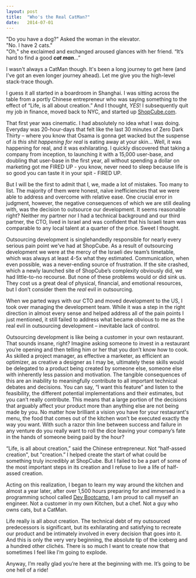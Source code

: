 ```yaml
---
layout: post
title:  "Who's the Real CatMan?"
date:   2014-07-01
---
```

"Do you have a dog?" Asked the woman in the elevator. <br>
<span class='tooltip' title='twocats.jpg'>"No. I have 2 cats."</span><br>
"Oh," she exclaimed and exchanged aroused glances with her friend. “It’s hard to find a good **_cat man_**…” <br>

I wasn't always a CatMan though. It's been a long journey to get here (and I've got an even longer journey ahead). Let me give you the high-level stack-trace though.

I guess it all started in a boardroom in Shanghai. I was sitting across the table from a portly Chinese entrepreneur who was saying something to the effect of “Life, is all about creation.” And I thought, _YES_! I subsequently quit my job in finance, moved back to NYC, and started up <a href='http://www.shopcube.com'>ShopCube.com</a>.

That first year was cinematic. I had absolutely no idea what I was doing. Everyday was 20-hour-days that felt like the last 30 minutes of Zero Dark Thirty – <span class='tooltip' title='zdt.jpg'>where you know that Osama is gonna get wacked but the suspense of _is this shit happening for real_ is eating away at your skin…</span> Well, it was happening for real, and it was exhilarating. I quickly discovered that taking a company from inception, to launching it with a 15,000 user-base, and doubling that user-base in the first year, all without spending a dollar on marketing got me FIRED UP - you know, <span class='tooltip' title='sienna.gif'>never need to sleep because life is so good you can taste it in your spit</span> - FIRED UP.

But I will be the first to admit that I, we, made a lot of mistakes. Too many to list. The majority of them were honest, naïve inefficiencies that we were able to address and overcome with relative ease. One crucial error in judgment, however, the negative consequences of which we are still dealing with, was the decision to outsource our development. It seems reasonable right? Neither my partner nor I had a technical background and our third partner, the CTO, lived in Israel and was confident that his Israeli team was comparable to any local talent at a quarter of the price. <span class='tooltip' title='cake-eating.jpg'>Sweet I thought</span>.

Outsourcing development is singlehandedly responsible for nearly every serious pain point we’ve had at ShopCube. As a result of outsourcing development we were at the mercy of the Israeli dev team’s timetable, which was always at least 4-5x what they estimated. Communication, when even possible, was a never-ending source of frustration. If the site crashed, which a newly launched site of ShopCube’s complexity obviously did, we had little-to-no recourse. But none of these problems would or did sink us. They cost us a great deal of physical, financial, and emotional resources, but I don’t consider them the _real_ evil in outsourcing.

When we parted ways with our CTO and moved development to the US, I took over managing the development team. While it was a step in the right direction in almost every sense and helped address all of the pain points I just mentioned, it still failed to address what became obvious to me as the real evil in outsourcing development – inevitable lack of control.

Outsourcing development is like being a customer in your own restaurant. That sounds insane, right? Imagine asking someone to invest in a restaurant you’re opening and then telling him or her that <span class='tooltip' title='homer.jpg'>you don’t know how to cook</span>. As skilled a project manager, as effective a marketer, as efficient an optimizer, as creative a designer as I may be, ultimately these skills would be delegated to a product being created by someone else, someone else with inherently less passion and motivation. The tangible consequences of this are an inability to meaningfully contribute to all important technical debates and decisions. You can say, “I want this feature” and listen to the feasibility, the different potential implementations and their estimates, but you can’t really contribute. This means that a large portion of the decisions that arguably affect your product more than anything else are not being made by you. No matter how <span class='tooltip' title='food.jpg'>brilliant a vision you have for your restaurant's menu</span>, the food that comes out of the kitchen won’t be executed exactly the way you want. With such a razor thin line between success and failure in any venture do you really want to roll the dice leaving your company’s fate in the hands of someone being paid by the hour?

“Life, is all about creation,” said the Chinese entrepreneur. Not “half-assed creation", but "creation.” I helped create the start of what could be something truly incredibly at ShopCube. But I failed to be a part of some of the most important steps in its creation and I refuse to live a life of half-assed creation.

Acting on this realization, I began to learn my way around the kitchen and almost a year later, after over 1,500 hours preparing for and immersed in a programming school called <a href='http://www.devbootcamp.com'>Dev Bootcamp</a>, I am proud to call myself an engineer. Not a customer in my own Kitchen, but a chef. Not a guy who owns cats, but <span class='tooltip' title='catman.jpg'>a CatMan</span>.

Life really is all about creation. The technical debt of my outsourced predecessors is significant, but its exhilarating and satisfying to recreate our product and be intimately involved in every decision that goes into it. And this is only the very very beginning, the absolute tip of the iceberg and a hundred other clichés. There is so much I want to create now that sometimes I feel like I’m going to explode.

Anyway, I’m really glad you’re here at the beginning with me. <span class='tooltip' title='chuck-norris-uzis.jpg'>It’s going to be one hell of a ride!</span>


